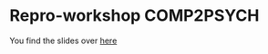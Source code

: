 
# Repro-workshop COMP2PSYCH

<!-- badges: start -->
<!-- badges: end -->

You find the slides over [here](https://github.com/aaronpeikert/repro-COMP2PSYCH/files/4229491/presentation.pdf)
